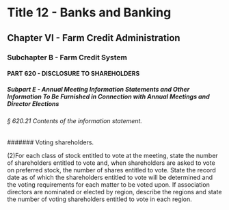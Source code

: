 
# Title 12 - Banks and Banking
## Chapter VI - Farm Credit Administration
### Subchapter B - Farm Credit System
#### PART 620 - DISCLOSURE TO SHAREHOLDERS
##### Subpart E - Annual Meeting Information Statements and Other Information To Be Furnished in Connection with Annual Meetings and Director Elections
###### § 620.21 Contents of the information statement.
####### Voting shareholders.

(2)For each class of stock entitled to vote at the meeting, state the number of shareholders entitled to vote and, when shareholders are asked to vote on preferred stock, the number of shares entitled to vote. State the record date as of which the shareholders entitled to vote will be determined and the voting requirements for each matter to be voted upon. If association directors are nominated or elected by region, describe the regions and state the number of voting shareholders entitled to vote in each region.
